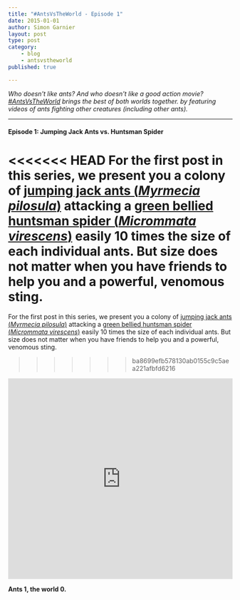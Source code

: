 ```yaml
---
title: "#AntsVsTheWorld - Episode 1"
date: 2015-01-01
author: Simon Garnier
layout: post
type: post
category: 
    - blog
    - antsvstheworld
published: true

---
```


*Who doesn't like ants? And who doesn't like a good action movie? [\#AntsVsTheWorld](/category/antsvstheworld/) brings the best of both worlds together. by featuring videos of ants fighting other creatures (including other ants).*

---

#### Episode 1: Jumping Jack Ants vs. Huntsman Spider

<<<<<<< HEAD
For the first post in this series, we present you a colony of [jumping jack ants (*Myrmecia pilosula*)](http://en.wikipedia.org/wiki/Jack_jumper_ant) attacking a [green bellied huntsman spider (*Micrommata virescens*)](http://en.wikipedia.org/wiki/Micrommata_virescens) easily 10 times the size of each individual ants. But size does not matter when you have friends to help you and a powerful, venomous sting. 
=======
For the first post in this series, we present you a colony of [jumping jack ants (*Myrmecia pilosula*)](http://en.wikipedia.org/wiki/Jack_jumper_ant) attacking a [green bellied huntsman spider (*Micrommata virescens*)](http://en.wikipedia.org/wiki/Micrommata_virescens) easily 10 times the size of each individual ants. But size does not matter when you have friends to help you and a powerful, venomous sting. <!-- more -->
>>>>>>> ba8699efb578130ab0155c9c5aea221afbfd6216

<iframe width="100%" height="450" src="https://www.youtube.com/embed/kAggi3eqYhg" frameborder="0" allowfullscreen></iframe>

<br>

**Ants 1, the world 0.**